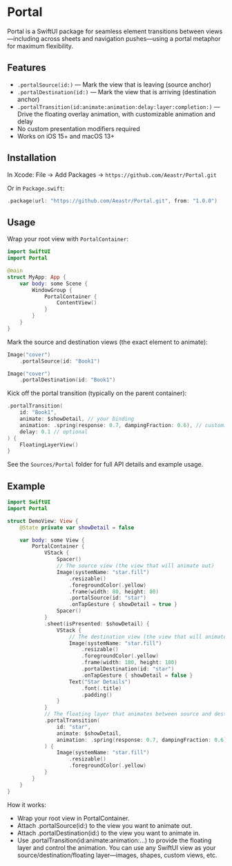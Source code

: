 # Portal

Portal is a SwiftUI package for seamless element transitions between views—including across sheets and navigation pushes—using a portal metaphor for maximum flexibility.

## Features

- `.portalSource(id:)` — Mark the view that is leaving (source anchor)
- `.portalDestination(id:)` — Mark the view that is arriving (destination anchor)
- `.portalTransition(id:animate:animation:delay:layer:completion:)` — Drive the floating overlay animation, with customizable animation and delay
- No custom presentation modifiers required
- Works on iOS 15+ and macOS 13+

## Installation

In Xcode: File → Add Packages → `https://github.com/Aeastr/Portal.git`

Or in `Package.swift`:

```swift
.package(url: "https://github.com/Aeastr/Portal.git", from: "1.0.0")
```

## Usage

Wrap your root view with `PortalContainer`:

```swift
import SwiftUI
import Portal

@main
struct MyApp: App {
    var body: some Scene {
        WindowGroup {
            PortalContainer {
                ContentView()
            }
        }
    }
}
```

Mark the source and destination views (the exact element to animate):

```swift
Image("cover")
    .portalSource(id: "Book1")
```

```swift
Image("cover")
    .portalDestination(id: "Book1")
```

Kick off the portal transition (typically on the parent container):

```swift
.portalTransition(
    id: "Book1",
    animate: $showDetail, // your binding
    animation: .spring(response: 0.7, dampingFraction: 0.6), // customizable
    delay: 0.1 // optional
) {
    FloatingLayerView()
}
```

See the `Sources/Portal` folder for full API details and example usage.

## Example

```swift
import SwiftUI
import Portal

struct DemoView: View {
    @State private var showDetail = false

    var body: some View {
        PortalContainer {
            VStack {
                Spacer()
                // The source view (the view that will animate out)
                Image(systemName: "star.fill")
                    .resizable()
                    .foregroundColor(.yellow)
                    .frame(width: 80, height: 80)
                    .portalSource(id: "star")
                    .onTapGesture { showDetail = true }
                Spacer()
            }
            .sheet(isPresented: $showDetail) {
                VStack {
                    // The destination view (the view that will animate in)
                    Image(systemName: "star.fill")
                        .resizable()
                        .foregroundColor(.yellow)
                        .frame(width: 180, height: 180)
                        .portalDestination(id: "star")
                        .onTapGesture { showDetail = false }
                    Text("Star Details")
                        .font(.title)
                        .padding()
                }
            }
            // The floating layer that animates between source and destination
            .portalTransition(
                id: "star",
                animate: $showDetail,
                animation: .spring(response: 0.7, dampingFraction: 0.6)
            ) {
                Image(systemName: "star.fill")
                    .resizable()
                    .foregroundColor(.yellow)
            }
        }
    }
}
```
How it works:

- Wrap your root view in PortalContainer.
- Attach .portalSource(id:) to the view you want to animate out.
- Attach .portalDestination(id:) to the view you want to animate in.
- Use .portalTransition(id:animate:animation:...) to provide the floating layer and control the animation.
You can use any SwiftUI view as your source/destination/floating layer—images, shapes, custom views, etc.
